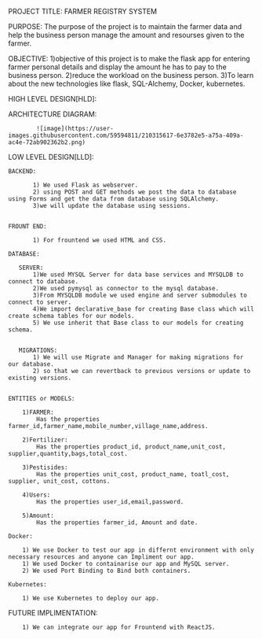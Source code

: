 PROJECT TITLE: FARMER REGISTRY SYSTEM

PURPOSE: The purpose of the project is to maintain the farmer data and help the business person manage the amount and resourses given to the farmer.

OBJECTIVE: 1)objective of this project is to make the flask app for entering farmer personal details and display the amount he has to pay to the business person.
           2)reduce the workload on the business person.
           3)To learn about the new technologies like flask, SQL-Alchemy, Docker, kubernetes.
           
HIGH LEVEL DESIGN[HLD]:

  ARCHITECTURE DIAGRAM:
  
            ![image](https://user-images.githubusercontent.com/59594811/210315617-6e3782e5-a75a-409a-ac4e-72ab902362b2.png)
            
            
LOW LEVEL DESIGN[LLD]:

    BACKEND:
    
           1) We used Flask as webserver.
           2) using POST and GET methods we post the data to database using Forms and get the data from database using SQLAlchemy.
           3)we will update the database using sessions.
           
           
    FROUNT END:
   
           1) For frountend we used HTML and CSS.
  
    DATABASE:
       
       SERVER:
           1)We used MYSQL Server for data base services and MYSQLDB to connect to database.
           2)We used pymysql as connector to the mysql database.
           3)From MYSQLDB module we used engine and server submodules to connect to server.
           4)We import declarative_base for creating Base class which will create schema tables for our models.
           5) We use inherit that Base class to our models for creating schema.
           
           
       MIGRATIONS:
           1) We will use Migrate and Manager for making migrations for our database.
           2) so that we can revertback to previous versions or update to existing versions.
     

    ENTITIES or MODELS:
   
        1)FARMER:
            Has the properties farmer_id,farmer_name,mobile_number,village_name,address.
       
        2)Fertilizer:
            Has the properties product_id, product_name,unit_cost, supplier,quantity,bags,total_cost.
        
        3)Pestisides:
            Has the properties unit_cost, product_name, toatl_cost, supplier, unit_cost, cottons.
        
        4)Users:
            Has the properties user_id,email,password.
        
        5)Amount:
            Has the properties farmer_id, Amount and date.
            
    Docker:
   
        1) We use Docker to test our app in differnt environment with only necessary resources and anyone can Impliment our app.
        1) We used Docker to containarise our app and MySQL server.
        2) We used Port Binding to Bind both containers.
        
    Kubernetes:
   
        1) We use Kubernetes to deploy our app.
        
   

FUTURE IMPLIMENTATION:

        1) We can integrate our app for Frountend with ReactJS.
        






           



